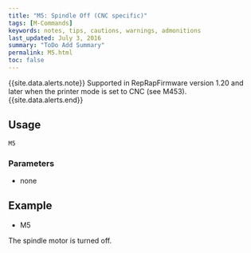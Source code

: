 ```yaml
---
title: "M5: Spindle Off (CNC specific)" 
tags: [M-Commands]
keywords: notes, tips, cautions, warnings, admonitions
last_updated: July 3, 2016
summary: "ToDo Add Summary"
permalink: M5.html
toc: false
---
```


{{site.data.alerts.note}}
Supported in RepRapFirmware version 1.20 and later when the printer mode is set to CNC (see M453).
{{site.data.alerts.end}}


## Usage ##
```
M5
```



### Parameters ###

+ none

## Example ##

+ M5

The spindle motor is turned off.

